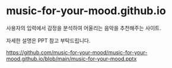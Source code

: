 # music-for-your-mood.github.io

사용자의 입력에서 감정을 분석하여 어울리는 음악을 추천해주는 사이트.

자세한 설명은 PPT 참고 부탁드립니다.

https://github.com/music-for-your-mood/music-for-your-mood.github.io/blob/main/music-for-your-mood.pptx
